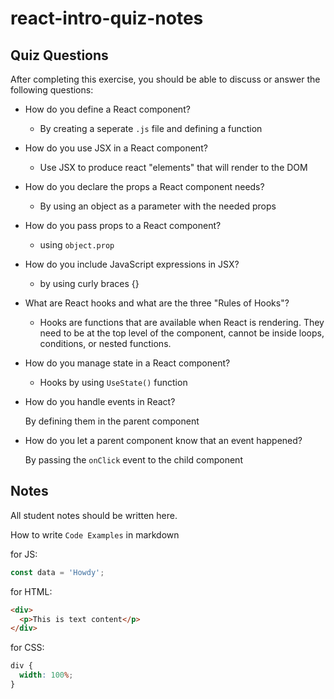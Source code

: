 # react-intro-quiz-notes

## Quiz Questions

After completing this exercise, you should be able to discuss or answer the following questions:

- How do you define a React component?

  - By creating a seperate `.js` file and defining a function

- How do you use JSX in a React component?

  - Use JSX to produce react "elements" that will render to the DOM

- How do you declare the props a React component needs?

  - By using an object as a parameter with the needed props

- How do you pass props to a React component?

  - using `object.prop`

- How do you include JavaScript expressions in JSX?

  - by using curly braces {}

- What are React hooks and what are the three "Rules of Hooks"?

  - Hooks are functions that are available when React is rendering. They need to be at the top level of the component, cannot be inside loops, conditions, or nested functions.

- How do you manage state in a React component?

  - Hooks by using `UseState()` function

- How do you handle events in React?

  By defining them in the parent component

- How do you let a parent component know that an event happened?

  By passing the `onClick` event to the child component

## Notes

All student notes should be written here.

How to write `Code Examples` in markdown

for JS:

```javascript
const data = 'Howdy';
```

for HTML:

```html
<div>
  <p>This is text content</p>
</div>
```

for CSS:

```css
div {
  width: 100%;
}
```
